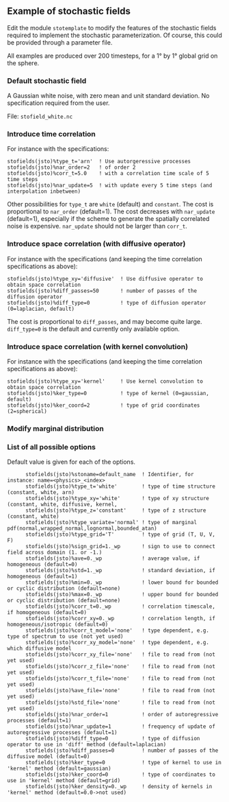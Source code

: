 ## Example of stochastic fields

Edit the module `stotemplate` to modify the features of the stochastic
fields required to implement the stochastic parameterization.
Of course, this could be provided through a parameter file.

All examples are produced over 200 timesteps,
for a 1° by 1° global grid on the sphere.

### Default stochastic field

A Gaussian white noise, with zero mean and unit standard deviation.
No specification required from the user.

File: `stofield_white.nc`

### Introduce time correlation

For instance with the specifications:

```
stofields(jsto)%type_t='arn'  ! Use autorgeressive processes
stofields(jsto)%nar_order=2   ! of order 2
stofields(jsto)%corr_t=5.0    ! with a correlation time scale of 5 time steps
stofields(jsto)%nar_update=5  ! with update every 5 time steps (and interpolation inbetween)
```

Other possibilities for `type_t` are `white` (default) and `constant`.
The cost is proportional to `nar_order` (default=1).
The cost decreases with `nar_update` (default=1), especially if the scheme to generate
the spatially correlated noise is expensive.
`nar_update` should not be larger than `corr_t`.

### Introduce space correlation (with diffusive operator)

For instance with the specifications (and keeping the time correlation specifications as above):

```
stofields(jsto)%type_xy='diffusive'  ! Use diffusive operator to obtain space correlation
stofields(jsto)%diff_passes=50       ! number of passes of the diffusion operator
stofields(jsto)%diff_type=0          ! type of diffusion operator (0=laplacian, default)
```

The cost is proportional to `diff_passes`, and may become quite large.
`diff_type=0` is the default and currently only available option.

### Introduce space correlation (with kernel convolution)

For instance with the specifications (and keeping the time correlation specifications as above):

```
stofields(jsto)%type_xy='kernel'     ! Use kernel convolution to obtain space correlation
stofields(jsto)%ker_type=0           ! type of kernel (0=gaussian, default)
stofields(jsto)%ker_coord=2          ! type of grid coordinates (2=spherical)
```

### Modify marginal distribution

### List of all possible options

Default value is given for each of the options.

```
      stofields(jsto)%stoname=default_name  ! Identifier, for instance: name=<physics>_<index>
      stofields(jsto)%type_t='white'        ! type of time structure (constant, white, arn)
      stofields(jsto)%type_xy='white'       ! type of xy structure (constant, white, diffusive, kernel,
      stofields(jsto)%type_z='constant'     ! type of z structure (constant, white)
      stofields(jsto)%type_variate='normal' ! type of marginal pdf(normal,wrapped_normal,lognormal,bounded_atan)
      stofields(jsto)%type_grid='T'         ! type of grid (T, U, V, F)
      stofields(jsto)%sign_grid=1._wp       ! sign to use to connect field across domain (1. or -1.)
      stofields(jsto)%ave=0._wp             ! average value, if homogeneous (default=0)
      stofields(jsto)%std=1._wp             ! standard deviation, if homogeneous (default=1)
      stofields(jsto)%min=0._wp             ! lower bound for bounded or cyclic distribution (default=none)
      stofields(jsto)%max=0._wp             ! upper bound for bounded or cyclic distribution (default=none)
      stofields(jsto)%corr_t=0._wp          ! correlation timescale, if homogeneous (default=0)
      stofields(jsto)%corr_xy=0._wp         ! correlation length, if homogeneous/isotropic (default=0)
      stofields(jsto)%corr_t_model='none'   ! type dependent, e.g. type of spectrum to use (not yet used)
      stofields(jsto)%corr_xy_model='none'  ! type dependent, e.g. which diffusive model
      stofields(jsto)%corr_xy_file='none'   ! file to read from (not yet used)
      stofields(jsto)%corr_z_file='none'    ! file to read from (not yet used)
      stofields(jsto)%corr_t_file='none'    ! file to read from (not yet used)
      stofields(jsto)%ave_file='none'       ! file to read from (not yet used)
      stofields(jsto)%std_file='none'       ! file to read from (not yet used)
      stofields(jsto)%nar_order=1           ! order of autoregressive processes (default=1)
      stofields(jsto)%nar_update=1          ! frequency of update of autoregressive processes (default=1)
      stofields(jsto)%diff_type=0           ! type of diffusion operator to use in 'diff' method (default=laplacian)
      stofields(jsto)%diff_passes=0         ! number of passes of the diffusive model (default=0)
      stofields(jsto)%ker_type=0            ! type of kernel to use in 'kernel' method (default=gaussian)
      stofields(jsto)%ker_coord=0           ! type of coordinates to use in 'kernel' method (default=grid)
      stofields(jsto)%ker_density=0._wp     ! density of kernels in 'kernel' method (default=0.0->not used)
```
